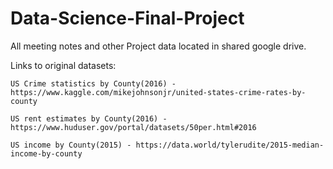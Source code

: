# Data-Science-Final-Project


All meeting notes and other Project data located in shared google drive.

Links to original datasets:

    US Crime statistics by County(2016) - https://www.kaggle.com/mikejohnsonjr/united-states-crime-rates-by-county 
  
    US rent estimates by County(2016) - https://www.huduser.gov/portal/datasets/50per.html#2016
  
    US income by County(2015) - https://data.world/tylerudite/2015-median-income-by-county

